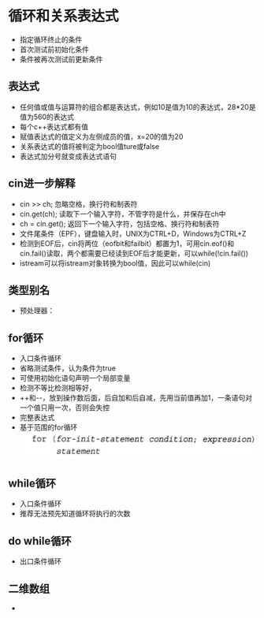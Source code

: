 
# 循环和关系表达式
- 指定循环终止的条件
- 首次测试前初始化条件
- 条件被再次测试前更新条件

## 表达式
- 任何值或值与运算符的组合都是表达式，例如10是值为10的表达式，28*20是值为560的表达式
- 每个c++表达式都有值
- 赋值表达式的值定义为左侧成员的值，x=20的值为20
- 关系表达式的值将被判定为bool值ture或false
- 表达式加分号就变成表达式语句

## cin进一步解释
- cin >> ch; 忽略空格，换行符和制表符
- cin.get(ch); 读取下一个输入字符，不管字符是什么，并保存在ch中
- ch = cin.get(); 返回下一个输入字符，包括空格、换行符和制表符
- 文件尾条件（EPF），键盘输入时，UNIX为CTRL+D，Windows为CTRL+Z
- 检测到EOF后，cin将两位（eofbit和failbit）都置为1，可用cin.eof()和cin.fail()读取，两个都需要已经读到EOF后才能更新，可以while(!cin.fail())
- istream可以将istream对象转换为bool值，因此可以while(cin)

## 类型别名
- 预处理器： 
## for循环
- 入口条件循环
- 省略测试条件，认为条件为true
- 可使用初始化语句声明一个局部变量
- 检测不等比检测相等好，
- ++和--，放到操作数后面，后自加和后自减，先用当前值再加1，一条语句对一个值只用一次，否则会失控
- 完整表达式
- 基于范围的for循环
![for](./forinitialstatement.png)
## while循环
- 入口条件循环
- 推荐无法预先知道循环将执行的次数

## do while循环
- 出口条件循环

## 二维数组
- 
